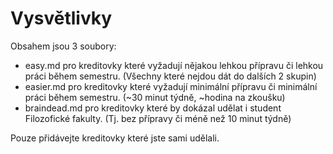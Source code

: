 # Vysvětlivky
Obsahem jsou 3 soubory:
 - easy.md pro kreditovky které vyžadují nějakou lehkou přípravu či lehkou práci během semestru. (Všechny které nejdou dát do dalších 2 skupin)
 - easier.md pro kreditovky které vyžadují minimální přípravu či minimální práci během semestru. (~30 minut týdně, ~hodina na zkoušku)
 - braindead.md pro kreditovky které by dokázal udělat i student Filozofické fakulty. (Tj. bez přípravy či méně než 10 minut týdně)
 
 Pouze přidávejte kreditovky které jste sami udělali.
